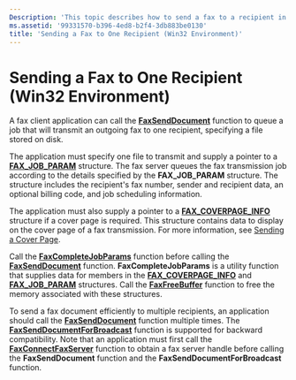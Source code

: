 ```yaml
---
Description: 'This topic describes how to send a fax to a recipient in the Microsoft Win32 environment.'
ms.assetid: '99331570-b396-4ed8-b2f4-3db883be0130'
title: 'Sending a Fax to One Recipient (Win32 Environment)'
---
```


# Sending a Fax to One Recipient (Win32 Environment)

A fax client application can call the [**FaxSendDocument**](-mfax-faxsenddocument.md) function to queue a job that will transmit an outgoing fax to one recipient, specifying a file stored on disk.

The application must specify one file to transmit and supply a pointer to a [**FAX\_JOB\_PARAM**](-mfax-fax-job-param-str.md) structure. The fax server queues the fax transmission job according to the details specified by the **FAX\_JOB\_PARAM** structure. The structure includes the recipient's fax number, sender and recipient data, an optional billing code, and job scheduling information.

The application must also supply a pointer to a [**FAX\_COVERPAGE\_INFO**](-mfax-fax-coverpage-info-str.md) structure if a cover page is required. This structure contains data to display on the cover page of a fax transmission. For more information, see [Sending a Cover Page](-mfax-sending-a-cover-page.md).

Call the [**FaxCompleteJobParams**](-mfax-faxcompletejobparams.md) function before calling the [**FaxSendDocument**](-mfax-faxsenddocument.md) function. **FaxCompleteJobParams** is a utility function that supplies data for members in the [**FAX\_COVERPAGE\_INFO**](-mfax-fax-coverpage-info-str.md) and [**FAX\_JOB\_PARAM**](-mfax-fax-job-param-str.md) structures. Call the [**FaxFreeBuffer**](-mfax-faxfreebuffer.md) function to free the memory associated with these structures.

To send a fax document efficiently to multiple recipients, an application should call the [**FaxSendDocument**](-mfax-faxsenddocument.md) function multiple times. The [**FaxSendDocumentForBroadcast**](-mfax-faxsenddocumentforbroadcast.md) function is supported for backward compatibility. Note that an application must first call the [**FaxConnectFaxServer**](-mfax-faxconnectfaxserver.md) function to obtain a fax server handle before calling the **FaxSendDocument** function and the **FaxSendDocumentForBroadcast** function.

 

 



